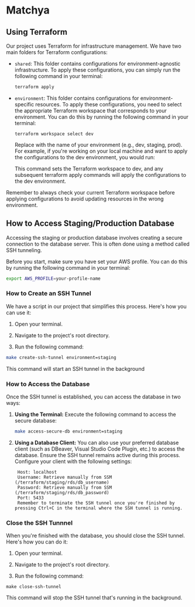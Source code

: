 # Matchya

## Using Terraform

Our project uses Terraform for infrastructure management. We have two main folders for Terraform configurations:

- `shared`: This folder contains configurations for environment-agnostic infrastructure. To apply these configurations, you can simply run the following command in your terminal:

  ```sh
  terraform apply
  ```

- `environment`: This folder contains configurations for environment-specific resources. To apply these configurations, you need to select the appropriate Terraform workspace that corresponds to your environment. You can do this by running the following command in your terminal:

  ```
  terraform workspace select dev
  ```

  Replace <environment> with the name of your environment (e.g., dev, staging, prod). For example, if you're working on your local machine and want to apply the configurations to the dev environment, you would run:

  This command sets the Terraform workspace to dev, and any subsequent terraform apply commands will apply the configurations to the dev environment.

Remember to always check your current Terraform workspace before applying configurations to avoid updating resources in the wrong environment.

## How to Access Staging/Production Database

Accessing the staging or production database involves creating a secure connection to the database server. This is often done using a method called SSH tunneling.

Before you start, make sure you have set your AWS profile. You can do this by running the following command in your terminal:

```sh
export AWS_PROFILE=your-profile-name
```

### How to Create an SSH Tunnel

We have a script in our project that simplifies this process. Here's how you can use it:

1. Open your terminal.

2. Navigate to the project's root directory.

3. Run the following command:

```sh
make create-ssh-tunnel environment=staging
```

This command will start an SSH tunnel in the background

### How to Access the Database

Once the SSH tunnel is established, you can access the database in two ways:

1. **Using the Terminal:**
   Execute the following command to access the secure database:

   ```sh
   make access-secure-db environment=staging
   ```

2. **Using a Database Client:**
   You can also use your preferred database client (such as DBeaver, Visual Studio Code Plugin, etc.) to access the database. Ensure the SSH tunnel remains active during this process. Configure your client with the following settings:

   ```
    Host: localhost
    Username: Retrieve manually from SSM (/terraform/staging/rds/db_username)
    Password: Retrieve manually from SSM (/terraform/staging/rds/db_password)
    Port: 5433
    Remember to terminate the SSH tunnel once you're finished by pressing Ctrl+C in the terminal where the SSH tunnel is running.
   ```

### Close the SSH Tunnnel

When you're finished with the database, you should close the SSH tunnel. Here's how you can do it:

1. Open your terminal.

2. Navigate to the project's root directory.

3. Run the following command:

```
make close-ssh-tunnel
```

This command will stop the SSH tunnel that's running in the background.
